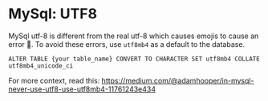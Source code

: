 # MySql: UTF8

MySql utf-8 is different from the real utf-8 which causes emojis to cause an error 🤣.
To avoid these errors, use `utf8mb4` as a default to the database.

```
ALTER TABLE {your table_name} CONVERT TO CHARACTER SET utf8mb4 COLLATE utf8mb4_unicode_ci
```

For more context, read this:
https://medium.com/@adamhooper/in-mysql-never-use-utf8-use-utf8mb4-11761243e434
